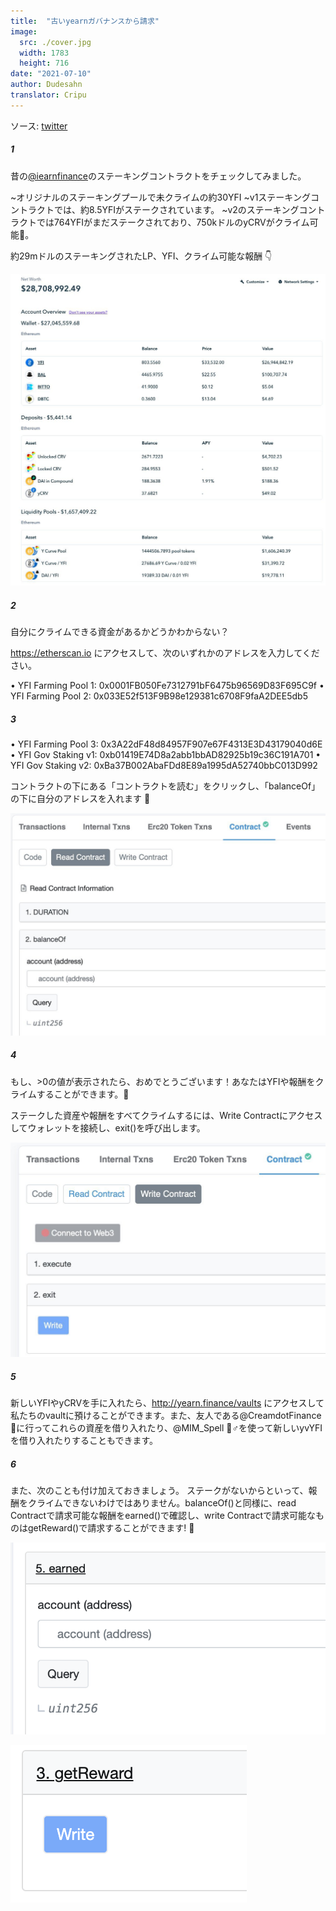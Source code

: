 ```yaml
---
title:  "古いyearnガバナンスから請求"
image:
  src: ./cover.jpg
  width: 1783
  height: 716
date: "2021-07-10"
author: Dudesahn
translator: Cripu
---
```


ソース: [twitter](https://twitter.com/dudesahn/status/1413567068583104512)

##### 1

昔の[@iearnfinance](https://twitter.com/iearnfinance)のステーキングコントラクトをチェックしてみました。

~オリジナルのステーキングプールで未クライムの約30YFI
~v1ステーキングコントラクトでは、約8.5YFIがステークされています。
~v2のステーキングコントラクトでは764YFIがまだステークされており、750kドルのyCRVがクライム可能😬。

約29mドルのステーキングされたLP、YFI、クライム可能な報酬 :point_down:

![](image1.jpg)

##### 2

自分にクライムできる資金があるかどうかわからない？

https://etherscan.io にアクセスして、次のいずれかのアドレスを入力してください。

• YFI Farming Pool 1: 0x0001FB050Fe7312791bF6475b96569D83F695C9f
• YFI Farming Pool 2: 0x033E52f513F9B98e129381c6708F9faA2DEE5db5

##### 3

• YFI Farming Pool 3: 0x3A22dF48d84957F907e67F4313E3D43179040d6E
• YFI Gov Staking v1: 0xb01419E74D8a2abb1bbAD82925b19c36C191A701
• YFI Gov Staking v2: 0xBa37B002AbaFDd8E89a1995dA52740bbC013D992

コントラクトの下にある「コントラクトを読む」をクリックし、「balanceOf」の下に自分のアドレスを入れます 👀

![](image2.jpg)

##### 4

もし、>0の値が表示されたら、おめでとうございます！あなたはYFIや報酬をクライムすることができます。:partying_face:

ステークした資産や報酬をすべてクライムするには、Write Contractにアクセスしてウォレットを接続し、exit()を呼び出します。

![](image3.jpg)

##### 5

新しいYFIやyCRVを手に入れたら、http://yearn.finance/vaults にアクセスして私たちのvaultに預けることができます。また、友人である@CreamdotFinance🍦に行ってこれらの資産を借り入れたり、@MIM_Spell 🧙♂️を使って新しいyvYFIを借り入れたりすることもできます。

##### 6

また、次のことも付け加えておきましょう。
ステークがないからといって、報酬をクライムできないわけではありません。balanceOf()と同様に、read Contractで請求可能な報酬をearned()で確認し、write Contractで請求可能なものはgetReward()で請求することができます! 🤑

![](image4.png?w=694&h=422) </br>

![](image5.png?w=378&h=252)